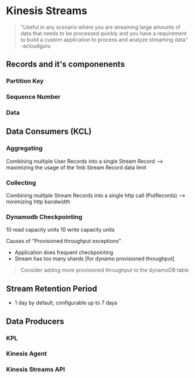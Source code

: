 # Kinesis Streams

> "Useful in any scenario where you are streaming large amounts of data that needs to be processed quickly and you have a requirement to build a custom application to process and analyze streaming data"
-acloudguru


## Records and it's componenents

### Partition Key

### Sequence Number

### Data

## Data Consumers (KCL)

### Aggregating

Combining multiple User Records into a single Stream Record
--> maximizing the usage of the 1mb Stream Record data limit

### Collecting

Combining multiple Stream Records into a single http call (PutRecords)
--> minimizing http bandwidth

### Dynamodb Checkpointing

10 read capacity units
10 write capacity units

Causes of "Provisioned throughput exceptions"
- Application does frequent checkpointing
- Stream has too many shards [for dynamo provisioned throughput]

> Consider adding more provisioned throughput to the dynamoDB table


## Stream Retention Period

- 1 day by default, configurable up to 7 days

## Data Producers

### KPL

### Kinesis Agent

### Kinesis Streams API
<!--stackedit_data:
eyJoaXN0b3J5IjpbMTg2MjY0ODg3N119
-->